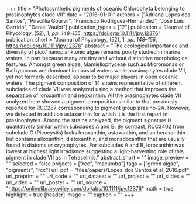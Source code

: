 +++
title = "Photosynthetic pigments of oceanic Chlorophyta belonging to prasinophytes clade VII"
date = "2016-01-01"
authors = ["Adriana Lopes dos Santos", "Priscillia Gourvil", "Francisco Rodriguez-Hernandez", "Jose Luis Garrido", "Daniel Vaulot"]
publication_types = ["2"]
publication = "Journal of Phycology, (52), 1, _pp. 148–155_, https://doi.org/10.1111/jpy.12376"
publication_short = "Journal of Phycology, (52), 1, _pp. 148–155_, https://doi.org/10.1111/jpy.12376"
abstract = "The ecological importance and diversity of pico/ nanoplanktonic algae remains poorly studied in marine waters, in part because many are tiny and without distinctive morphological features. Amongst green algae, Mamiellophyceae such as Micromonas or Bathycoccus are dominant in coastal waters while prasinophytes clade VII, yet not formerly described, appear to be major players in open oceanic waters. The pigment composition of 14 strains representative of different subclades of clade VII was analyzed using a method that improves the separation of loroxanthin and neoxanthin. All the prasinophytes clade VII analyzed here showed a pigment composition similar to that previously reported for RCC287 corresponding to pigment group prasino-2A. However, we detected in addition astaxanthin for which it is the first report in prasinophytes. Among the strains analyzed, the pigment signature is qualitatively similar within subclades A and B. By contrast, RCC3402 from subclade C (Picocystis) lacks loroxanthin, astaxanthin, and antheraxanthin but contains alloxanthin, diatoxanthin, and monadoxanthin that are usually found in diatoms or cryptophytes. For subclades A and B, loroxanthin was lowest at highest light irradiance suggesting a light-harvesting role of this pigment in clade VII as in Tetraselmis."
abstract_short = ""
image_preview = ""
selected = false
projects = ["rcc", "macumba"]
tags = ["green algae", "pigments", "rcc"]
url_pdf = "files/papers/Lopes_dos Santos et al_2016.pdf"
url_preprint = ""
url_code = ""
url_dataset = ""
url_project = ""
url_slides = ""
url_video = ""
url_poster = ""
url_source = "https://onlinelibrary.wiley.com/doi/abs/10.1111/jpy.12376"
math = true
highlight = true
[header]
image = ""
caption = ""
+++
